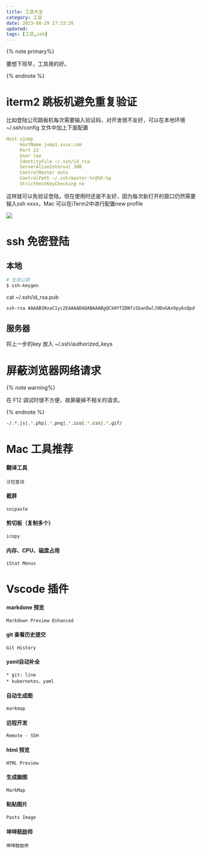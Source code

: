 ```yaml
---
title: 工具大全
category: 工具
date: 2023-08-29 17:33:28
updated:
tags: [工具,ssh]
---
```


{% note primary%}

要想下班早，工具用的好。

{% endnote %}

# iterm2 跳板机避免重复验证

比如登陆公司跳板机每次需要输入验证码，对开发很不友好，可以在本地环境 ~/.ssh/config 文件中加上下面配置
```yaml
Host ujump
     HostName jump1.xxxx.com
     Port 22
     User lee
     IdentityFile ~/.ssh/id_rsa
     ServerAliveInterval 300
     ControlMaster auto
     ControlPath ~/.ssh/master-%r@%h:%p
     StrictHostKeyChecking no
```

这样就可以免验证登陆，但在使用时还是不友好，因为每次新打开的窗口仍然需要输入ssh xxxx，Mac 可以在iTerm2中进行配置new profile

![](iterm.png)

# ssh 免密登陆

## 本地
```sh
# 生成公钥
$ ssh-keygen
```

cat ~/.ssh/id_rsa.pub
```sh
ssh-rsa AAAAB3NzaC1yc2EAAAADAQABAAABgQCkHYTZDNfsSbanDwlJODoGAx9py6sQpdf/bfR
```

## 服务器
将上一步的key 放入 ~/.ssh/authorized_keys

# 屏蔽浏览器网络请求

{% note warning%}

在 F12 调试时很不方便，故屏蔽掉不相关的请求。

{% endnote %}

```sh
-/.*.js|.*.php|.*.png|.*.ico|.*.css|.*.gif/
```

# Mac 工具推荐

#### 翻译工具
```
沙拉查词
```

#### 截屏
```
snipaste
```

#### 剪切板（复制多个）
```
icopy
```

#### 内存、CPU、磁盘占用
```
iStat Menus
```


# Vscode 插件
#### markdone 预览
```
Markdown Preview Enhanced
```

#### git 查看历史提交
```
Git History
```

#### yaml自动补全
```
* git: line
* kubernetes、yaml
```

#### 自动生成图
```
markmap
```

#### 远程开发
```
Remote - SSH
```

#### html 预览
```
HTML Preview
```

#### 生成脑图
```
MarkMap
```

#### 粘贴图片
```
Pasts Image
```

#### 坤坤鼓励师
```
坤坤鼓励师
```
